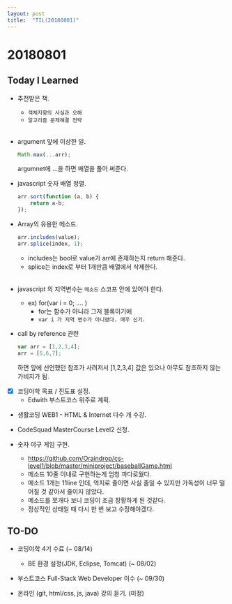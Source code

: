 ```yaml
---
layout: post
title:  "TIL(20180801)"
---
```

# 20180801
## Today I Learned

- 추천받은 책.
    - `객체지향의 사실과 오해`
    - `알고리즘 문제해결 전략` <br><br>

- argument 앞에 이상한 일.
    ```javascript
    Math.max(...arr);
    ```

    argumnet에 ...을 하면 배열을 풀어 써준다.

- javascript 숫자 배열 정렬.
    ```javascript
    arr.sort(function (a, b) {
        return a-b;
    });
    ```

- Array의 유용한 메소드.
    ```javascript
    arr.includes(value);
    arr.splice(index, 1);
    ```

    - includes는 bool로 value가 arr에 존재하는지 return 해준다.
    - splice는 index로 부터 1개만큼 배열에서 삭제한다. <br><br>

- javascript 의 지역변수는 `메소드` 스코프 안에 있어야 한다.
    - ex) for(var i = 0; .... )
        - for는 함수가 아니라 그저 블록이기에
        - `var i 가 지역 변수가 아니였다. 매우 신기`.

- call by reference 관련
    ```javascript
    var arr = [1,2,3,4];
    arr = [5,6,7];
    ```

    하면 앞에 선언했던 참조가 사려저서 [1,2,3,4] 값은 있으나 아무도 참조하지 않는 가비지가 됨.

- [x] 코딩야학 목표 / 진도표 설정.
    - Edwith 부스트코스 위주로 계획.

- 생활코딩 WEB1 - HTML & Internet 다수 개 수강.

- CodeSquad MasterCourse Level2 신청.

- 숫자 야구 게임 구현. 
    - <https://github.com/Oraindrop/cs-level1/blob/master/miniproject/baseballGame.html>
    - 메소드 10줄 이내로 구현하는게 엄청 까다로웠다.
    - 메소드 1개는 11line 인데, 억지로 줄이면 사실 줄일 수 있지만 가독성이 너무 떨어질 것 같아서 줄이지 않았다.
    - 메소드를 쪼개다 보니 코딩이 조금 장황하게 된 것같다.
    - 정상적인 상태일 때 다시 한 번 보고 수정해야겠다.

## TO-DO
- 코딩야학 4기 수료 (~ 08/14)
    - BE 환경 설정(JDK, Eclipse, Tomcat) (~ 08/02)

- 부스트코스 Full-Stack Web Developer 이수 (~ 09/30)

- 온라인 (git, html/css, js, java) 강의 듣기. (미정)
